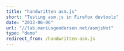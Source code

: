 ```yaml
---
title: "handwritten asm.js"
short: "Testing asm.js in Firefox devtools"
date: "2013-06-06"
url: "//lab.mariusgundersen.net/asmjsNot"
type: "demo"
redirect_from: /handwritten-asm.js
---
```



